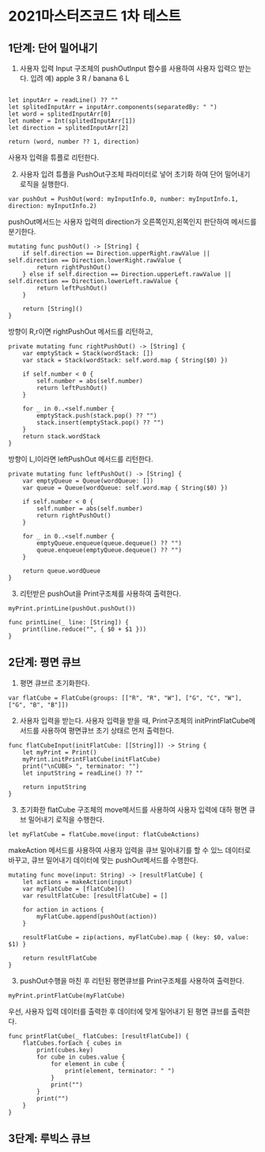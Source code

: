 # 2021마스터즈코드 1차 테스트

## 1단계: 단어 밀어내기

1. 사용자 입력
Input 구조체의 pushOutInput 함수를 사용하여 사용자 입력으 받는다.
입려 예) apple 3 R / banana 6 L

<pre><code>
let inputArr = readLine() ?? ""
let splitedInputArr = inputArr.components(separatedBy: " ")
let word = splitedInputArr[0]
let number = Int(splitedInputArr[1])
let direction = splitedInputArr[2]

return (word, number ?? 1, direction)
</pre></code>

사용자 입력을 튜플로 리턴한다.

2. 사용자 입려 튜플을 PushOut구조체 파라미터로 넣어 초기화 하여 단어 밀어내기 로직을 실행한다.

```
var pushOut = PushOut(word: myInputInfo.0, number: myInputInfo.1, direction: myInputInfo.2)
```

pushOut메서드는 사용자 입력의 direction가 오른쪽인지,왼쪽인지 판단하여 메서드를 분기한다.

```
mutating func pushOut() -> [String] {
    if self.direction == Direction.upperRight.rawValue || self.direction == Direction.lowerRight.rawValue {
        return rightPushOut()
    } else if self.direction == Direction.upperLeft.rawValue || self.direction == Direction.lowerLeft.rawValue {
        return leftPushOut()
    }
        
    return [String]()
}
```

방향이 R,r이면 rightPushOut 메서드를 리턴하고,

```
private mutating func rightPushOut() -> [String] {
    var emptyStack = Stack(wordStack: [])
    var stack = Stack(wordStack: self.word.map { String($0) })
        
    if self.number < 0 {
        self.number = abs(self.number)
        return leftPushOut()
    }
        
    for _ in 0..<self.number {
        emptyStack.push(stack.pop() ?? "")
        stack.insert(emptyStack.pop() ?? "")
    }
    return stack.wordStack
}
```

방향이 L,l이라면 leftPushOut 메서드를 리턴한다.

```
private mutating func leftPushOut() -> [String] {
    var emptyQueue = Queue(wordQueue: [])
    var queue = Queue(wordQueue: self.word.map { String($0) })
        
    if self.number < 0 {
        self.number = abs(self.number)
        return rightPushOut()
    }
        
    for _ in 0..<self.number {
        emptyQueue.enqueue(queue.dequeue() ?? "")
        queue.enqueue(emptyQueue.dequeue() ?? "")
    }
        
    return queue.wordQueue
}
```

3. 리턴받은 pushOut을 Print구조체를 사용하여 출력한다.

```
myPrint.printLine(pushOut.pushOut())
```

```
func printLine(_ line: [String]) {
    print(line.reduce("", { $0 + $1 }))
}
```


## 2단계: 평면 큐브

1. 평면 큐브르 초기화한다.

```
var flatCube = FlatCube(groups: [["R", "R", "W"], ["G", "C", "W"], ["G", "B", "B"]])
```

2. 사용자 입력을 받는다. 사용자 입력을 받을 때, Print구조체의 initPrintFlatCube메서드를 사용하여 평면큐브 초기 상태르 먼저 출력한다.
```
func flatCubeInput(initFlatCube: [[String]]) -> String {
    let myPrint = Print()
    myPrint.initPrintFlatCube(initFlatCube)
    print("\nCUBE> ", terminator: "")
    let inputString = readLine() ?? ""
        
    return inputString
}
```

3. 초기화한 flatCube 구조체의 move메서드를 사용하여 사용자 입력에 대하 평면 큐브 밀어내기 로직을 수행한다.

```
let myFlatCube = flatCube.move(input: flatCubeActions)
```

makeAction 메서드를 사용하여 사용자 입력을 큐브 밀어내기를 할 수 있느 데이터로 바꾸고, 큐브 밀어내기 데이터에 맞는 pushOut메서드를 수행한다.
```
mutating func move(input: String) -> [resultFlatCube] {
    let actions = makeAction(input)
    var myFlatCube = [flatCube]()
    var resultFlatCube: [resultFlatCube] = []
        
    for action in actions {
        myFlatCube.append(pushOut(action))
    }
        
    resultFlatCube = zip(actions, myFlatCube).map { (key: $0, value: $1) }
        
    return resultFlatCube
}
```

3. pushOut수행을 마친 후 리턴된 평면큐브를 Print구조체를 사용하여 출력한다.

```
myPrint.printFlatCube(myFlatCube)
```

우선, 사용자 입력 데이터를 출력한 후 데이터에 맞게 밀어내기 된 평면 큐브를 출력한다.
```
func printFlatCube(_ flatCubes: [resultFlatCube]) {
    flatCubes.forEach { cubes in
        print(cubes.key)
        for cube in cubes.value {
            for element in cube {
                print(element, terminator: " ")
            }
            print("")
        }
        print("")
    }
}
```

## 3단계: 루빅스 큐브

```
```

